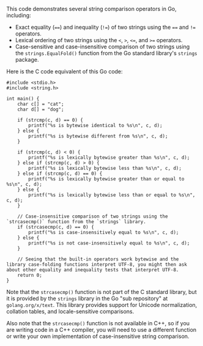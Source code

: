 This code demonstrates several string comparison operators in Go, including:

* Exact equality (`==`) and inequality (`!=`) of two strings using the `==` and `!=` operators.
* Lexical ordering of two strings using the `<`, `>`, `<=`, and `>=` operators.
* Case-sensitive and case-insensitive comparison of two strings using the `strings.EqualFold()` function from the Go standard library's `strings` package.

Here is the C code equivalent of this Go code:
```
#include <stdio.h>
#include <string.h>

int main() {
    char c[] = "cat";
    char d[] = "dog";

    if (strcmp(c, d) == 0) {
        printf("%s is bytewise identical to %s\n", c, d);
    } else {
        printf("%s is bytewise different from %s\n", c, d);
    }

    if (strcmp(c, d) < 0) {
        printf("%s is lexically bytewise greater than %s\n", c, d);
    } else if (strcmp(c, d) > 0) {
        printf("%s is lexically bytewise less than %s\n", c, d);
    } else if (strcmp(c, d) == 0) {
        printf("%s is lexically bytewise greater than or equal to %s\n", c, d);
    } else {
        printf("%s is lexically bytewise less than or equal to %s\n", c, d);
    }

    // Case-insensitive comparison of two strings using the `strcasecmp()` function from the `strings` library.
    if (strcasecmp(c, d) == 0) {
        printf("%s is case-insensitively equal to %s\n", c, d);
    } else {
        printf("%s is not case-insensitively equal to %s\n", c, d);
    }

    // Seeing that the built-in operators work bytewise and the library case-folding functions interpret UTF-8, you might then ask about other equality and inequality tests that interpret UTF-8.
    return 0;
}
```
Note that the `strcasecmp()` function is not part of the C standard library, but it is provided by the `strings` library in the Go "sub repository" at `golang.org/x/text`. This library provides support for Unicode normalization, collation tables, and locale-sensitive comparisons.

Also note that the `strcasecmp()` function is not available in C++, so if you are writing code in a C++ compiler, you will need to use a different function or write your own implementation of case-insensitive string comparison.
